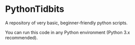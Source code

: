 # PythonTidbits

A repository of very basic, beginner-friendly python scripts. 

You can run this code in any Python environment (Python 3.x recommended).
